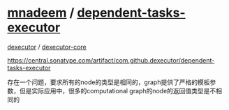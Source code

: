 # [mnadeem](https://github.com/mnadeem) / [dependent-tasks-executor](https://github.com/mnadeem/dependent-tasks-executor)

[dexecutor](https://github.com/dexecutor) / [dexecutor-core](https://github.com/dexecutor/dexecutor-core)

https://central.sonatype.com/artifact/com.github.dexecutor/dependent-tasks-executor

存在一个问题，要求所有的node的类型是相同的，graph提供了严格的模板参数，但是实际应用中，很多的computational graph的node的返回值类型是不相同的



